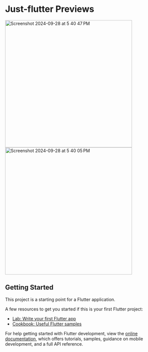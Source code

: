 # Just-flutter Previews

<img width="411" alt="Screenshot 2024-09-28 at 5 40 47 PM" src="https://github.com/user-attachments/assets/d8f125ae-8f76-4778-bbfe-ea93cf743a76">

<img width="411" alt="Screenshot 2024-09-28 at 5 40 05 PM" src="https://github.com/user-attachments/assets/132d50b6-4756-45a4-b95e-78fcbc12f7ae">



## Getting Started

This project is a starting point for a Flutter application.

A few resources to get you started if this is your first Flutter project:

- [Lab: Write your first Flutter app](https://docs.flutter.dev/get-started/codelab)
- [Cookbook: Useful Flutter samples](https://docs.flutter.dev/cookbook)

For help getting started with Flutter development, view the
[online documentation](https://docs.flutter.dev/), which offers tutorials,
samples, guidance on mobile development, and a full API reference.
